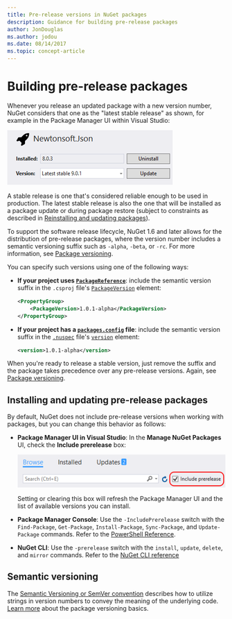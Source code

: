 ```yaml
---
title: Pre-release versions in NuGet packages
description: Guidance for building pre-release packages
author: JonDouglas
ms.author: jodou
ms.date: 08/14/2017
ms.topic: concept-article
---
```


# Building pre-release packages

Whenever you release an updated package with a new version number, NuGet considers that one as the "latest stable release" as shown, for example in the Package Manager UI within Visual Studio:

![Package Manager UI showing the latest stable release](media/Prerelease_01-LatestStable.png)

A stable release is one that's considered reliable enough to be used in production. The latest stable release is also the one that will be installed as a package update or during package restore (subject to constraints as described in [Reinstalling and updating packages](../consume-packages/reinstalling-and-updating-packages.md)).

To support the software release lifecycle, NuGet 1.6 and later allows for the distribution of pre-release packages, where the version number includes a semantic versioning suffix such as `-alpha`, `-beta`, or `-rc`. For more information, see [Package versioning](../concepts/package-versioning.md#pre-release-versions).

You can specify such versions using one of the following ways:

- **If your project uses [`PackageReference`](../consume-packages/package-references-in-project-files.md)**: include the semantic version suffix in the `.csproj` file's [`PackageVersion`](/dotnet/core/tools/csproj#packageversion) element:

    ```xml
    <PropertyGroup>
        <PackageVersion>1.0.1-alpha</PackageVersion>
    </PropertyGroup>
    ```

- **If your project has a [`packages.config`](../reference/packages-config.md) file**: include the semantic version suffix in the [`.nuspec`](../reference/nuspec.md) file's [`version`](../reference/nuspec.md#version) element:

    ```xml
    <version>1.0.1-alpha</version>
    ```

When you're ready to release a stable version, just remove the suffix and the package takes precedence over any pre-release versions. Again, see [Package versioning](../concepts/package-versioning.md#pre-release-versions).

## Installing and updating pre-release packages

By default, NuGet does not include pre-release versions when working with packages, but you can change this behavior as follows:

- **Package Manager UI in Visual Studio**: In the **Manage NuGet Packages** UI, check the **Include prerelease** box:

    ![The Include prerelease checkbox in Visual Studio](media/Prerelease_02-CheckPrerelease.png)

    Setting or clearing this box will refresh the Package Manager UI and the list of available versions you can install.

- **Package Manager Console**: Use the `-IncludePrerelease` switch with the `Find-Package`, `Get-Package`, `Install-Package`, `Sync-Package`, and `Update-Package` commands. Refer to the [PowerShell Reference](../reference/powershell-reference.md).

- **NuGet CLI**: Use the `-prerelease` switch with the `install`, `update`, `delete`, and `mirror` commands. Refer to the [NuGet CLI reference](../reference/nuget-exe-cli-reference.md)

## Semantic versioning

The [Semantic Versioning or SemVer convention](https://semver.org/spec/v1.0.0.html) describes how to utilize strings in version numbers to convey the meaning of the underlying code.
[Learn more](../concepts/Package-Versioning.md) about the package versioning basics.
